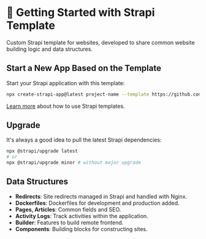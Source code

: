 # 🚀 Getting Started with Strapi Template

Custom Strapi template for websites, developed to share common website building logic and data structures.

## Start a New App Based on the Template

Start your Strapi application with this template:

```sh
npx create-strapi-app@latest project-name --template https://github.com/ITSUA-team/strapi-template-website --template-branch=master
```

[Learn more](https://docs.strapi.io/dev-docs/cli#strapi-develop) about how to use Strapi templates.

## Upgrade

It's always a good idea to pull the latest Strapi dependencies:

```sh
npx @strapi/upgrade latest
# or
npx @strapi/upgrade minor # without major upgrade
```

## Data Structures

- **Redirects**: Site redirects managed in Strapi and handled with Nginx.
- **Dockerfiles**: Dockerfiles for development and production added.
- **Pages, Articles**: Common fields and SEO.
- **Activity Logs**: Track activities within the application.
- **Builder**: Features to build remote frontend.
- **Components**: Building blocks for constructing sites.